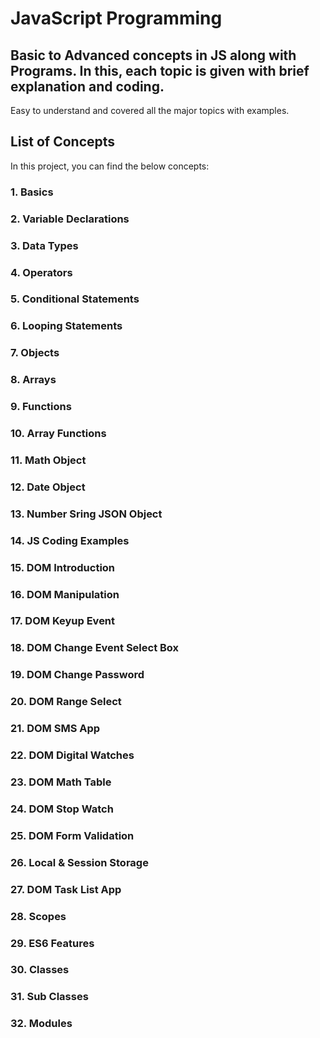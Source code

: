 # JavaScript Programming

## Basic to Advanced concepts in JS along with Programs. In this, each topic is given with brief explanation and coding.

Easy to understand and covered all the major topics with examples.

## List of Concepts

In this project, you can find the below concepts:

### 1. Basics

### 2. Variable Declarations

### 3. Data Types

### 4. Operators

### 5. Conditional Statements

### 6. Looping Statements

### 7. Objects

### 8. Arrays

### 9. Functions

### 10. Array Functions

### 11. Math Object

### 12. Date Object

### 13. Number Sring JSON Object

### 14. JS Coding Examples

### 15. DOM Introduction

### 16. DOM Manipulation

### 17. DOM Keyup Event

### 18. DOM Change Event Select Box

### 19. DOM Change Password

### 20. DOM Range Select

### 21. DOM SMS App

### 22. DOM Digital Watches

### 23. DOM Math Table

### 24. DOM Stop Watch

### 25. DOM Form Validation

### 26. Local & Session Storage

### 27. DOM Task List App

### 28. Scopes

### 29. ES6 Features

### 30. Classes

### 31. Sub Classes

### 32. Modules


